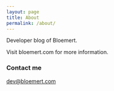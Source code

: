 ```yaml
---
layout: page
title: About
permalink: /about/
---
```


Developer blog of Bloemert. 

Visit bloemert.com for more information.

### Contact me

[dev@bloemert.com](mailto:dev@bloemert.com)